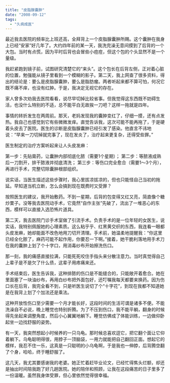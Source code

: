 ```yaml
---
title: "皮脂腺囊肿"
date: "2008-09-12"
tags: 
  - "久病成医"
---
```


最近我去医院的频率比上班还高，全拜背上一个皮脂腺囊肿所赐。这个囊肿在我身上已经“安家”好几年了。大约四年前的某一天，我洗完澡无意间摸到了后背的一个大包。当时有点慌，因为平时后背也会冒些小痘痘，但这个包的个头显然不是一个量级。

我赶紧跑到镜子前，试图研究清楚它的“来头”。这个包长在后背左侧，正对着心脏的位置，勉强能从镜子里看到一个模糊的影子。第二天，我上网查了很多资料，得出的结论是：要么是皮脂腺囊肿，要么是脂肪瘤。两者听起来都不算可怕，何况它既不痛不痒，也没有红肿。于是，我决定无视它的存在。

家人曾多次劝我去医院看看，说尽早切掉比较省事。但我觉得这东西既不妨碍生活，也没什么特别的不适，总不能平白无故挨一刀吧？这样一拖就是四年。

事情的转折发生在两周前。那天，老妈发现我的囊肿变红了，仔细一摸，还有点发热。我自己也感觉到它有些微微发痒。直觉告诉我，这次可能不能再拖了，于是硬着头皮去了医院。医生的诊断是皮脂腺囊肿已经引发了感染。他直言不讳地说：“早来一刀切掉就完事了，现在发炎了，治疗起来更复杂，还得受些罪。”

医生制定的治疗方案听起来让人头皮发麻：

第一步：先贴膏药，让囊肿内部彻底化脓（需要1个星期）；
第二步：等脓液成熟后一刀割开，排干脓液并彻底清洗；
第三步：等伤口完全愈合（需要1～3个月），再进行手术，完整切除囊肿根部组织。

说实话，当医生描述这些步骤时，我心里拔凉拔凉的，但也只能怪自己当初的拖延。早知道当机立断，怎么会搞到现在既费时又受罪？

按照医生的建议，我开始敷药。不到一星期，后背的包变得又红又亮，简直像个糖炒栗子。没等我去医院动手术，它竟然“自作主张”先破了，流出了一堆恶心的东西，模样可以直接入选恐怖片道具。

第二天，我去医院门诊手术室做了引流手术。负责手术的是一位年轻的女医生，说实话，我特别佩服她的心理素质。这么粘乎乎、红黑黄交织的东西，我连看一眼都头皮发麻，她却能面不改色地用刀切开清理。手术前，她温柔地提醒我：“你这里已经全化脓了，麻药可能不起作用，你要忍一下啊。”接着，她干脆利落地用手术刀在我的囊肿上划了个十字口，用消毒纱布开始擦洗伤口。

那一刻，我的痛感直接拉满，只能死死咬住手指头来分散注意力。当时真觉得自己上辈子是不是欠了什么债，这辈子用疼痛来还。

手术结束后，医生告诉我，这种排脓的伤口是不能缝合的，只能敞开着愈合。她在里面塞了一块油纱布，再用白纱布把外面包好，还叮嘱我每天都要来换药。因为伤口长在后背，我完全看不到，只是听医生说切了个“十字花”，到现在我都不知道她是在我背上划了个加法还是乘法。

这种开放性伤口至少需要一个月才能长好，这段时间的生活可谓是诸多不便。不能洗澡自不必说，晚上睡觉也特别折腾。为了不压到伤口，我不能平躺，翻身的时候得先坐起来调整角度，然后小心翼翼地躺下。睡觉仿佛成了体能训练，一边做仰卧起坐一边找舒服的姿势。

有一天，我突然想起小时候养的一只乌龟。那时候总喜欢逗它，把它翻个面让它仰着躺下。乌龟聪明得很，用脖子一顶脑袋，一用力就能把自己翻回正面。想起它的模样，我忍不住一乐，这真是一只聪明的小乌龟啊，于是我也一伸脖，后背腾空翻了个身，哈哈，终于睡舒服了。

这几天，我尤其要感谢我的老婆。她正忙着赶毕业论文，已经忙得焦头烂额，却还是抽出时间陪我跑了好几趟医院。她的陪伴和照顾，让我在这段痛苦的日子里多了一份温暖。虽然我身体受罪，但心里依然觉得很幸福。